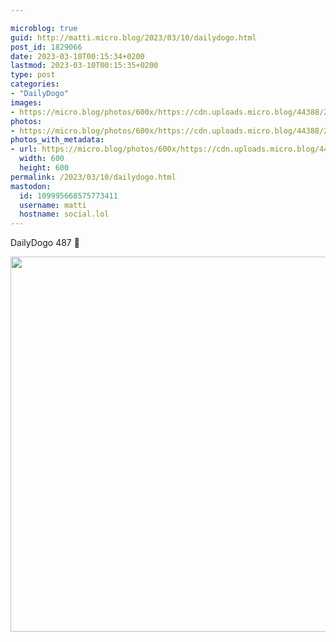 ```yaml
---

microblog: true
guid: http://matti.micro.blog/2023/03/10/dailydogo.html
post_id: 1829066
date: 2023-03-10T00:15:34+0200
lastmod: 2023-03-10T00:15:35+0200
type: post
categories:
- "DailyDogo"
images:
- https://micro.blog/photos/600x/https://cdn.uploads.micro.blog/44388/2023/8bf5a3fc7a.jpg
photos:
- https://micro.blog/photos/600x/https://cdn.uploads.micro.blog/44388/2023/8bf5a3fc7a.jpg
photos_with_metadata:
- url: https://micro.blog/photos/600x/https://cdn.uploads.micro.blog/44388/2023/8bf5a3fc7a.jpg
  width: 600
  height: 600
permalink: /2023/03/10/dailydogo.html
mastodon:
  id: 109995668575773411
  username: matti
  hostname: social.lol
---
```

DailyDogo 487 🐶

<img src="https://micro.blog/photos/600x/https://blog.martin-haehnel.de/uploads/2023/8bf5a3fc7a.jpg" width="600" height="600" alt="" />
